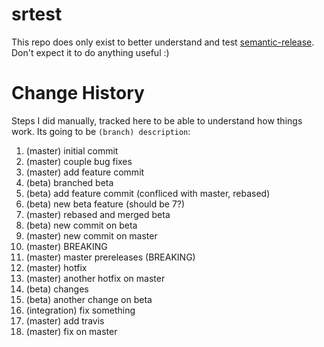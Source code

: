 # srtest

This repo does only exist to better understand and test [semantic-release](https://github.com/semantic-release/semantic-release). Don't expect it to do anything useful :)

# Change History

Steps I did manually, tracked here to be able to understand how things work. Its going to be `(branch) description`:

1. (master) initial commit
2. (master) couple bug fixes
3. (master) add feature commit
4. (beta) branched beta
5. (beta) add feature commit (confliced with master, rebased)
6. (beta) new beta feature (should be 7?)
7. (master) rebased and merged beta
8. (beta) new commit on beta
9. (master) new commit on master
10. (master) BREAKING
11. (master) master prereleases (BREAKING)
12. (master) hotfix
13. (master) another hotfix on master
14. (beta) changes
15. (beta) another change on beta
16. (integration) fix something
17. (master) add travis
18. (master) fix on master

